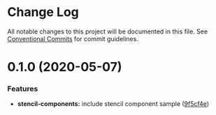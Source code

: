 # Change Log

All notable changes to this project will be documented in this file.
See [Conventional Commits](https://conventionalcommits.org) for commit guidelines.

# 0.1.0 (2020-05-07)


### Features

* **stencil-components:** include stencil component sample ([9f5cf4e](https://github.com/ferranvila/microfrontends/commit/9f5cf4e69a544b5e11b9da4244e1c13d30a02e54))
